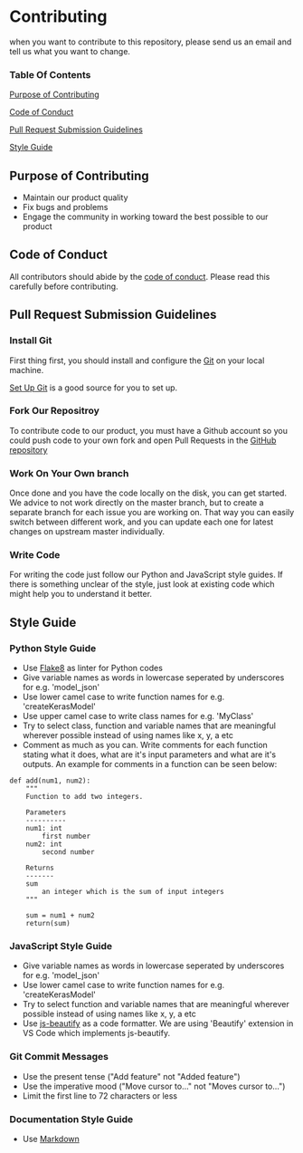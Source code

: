 # Contributing 
when you want to contribute to this repository, please send us an email and tell us what you want to change. 

### Table Of Contents
[Purpose of Contributing](#Purpose-of-Contributing)

[Code of Conduct](#Code-of-Conduct)

[Pull Request Submission Guidelines](#Pull-Request-Submission-Guidelines)

[Style Guide](#Style-guide)

## Purpose of Contributing
* Maintain our product quality
* Fix bugs and problems
* Engage the community in working toward the best possible to our product

## Code of Conduct
All contributors should abide by the [code of conduct](CODE_OF_CONDUCT.md). Please read this carefully before contributing.

## Pull Request Submission Guidelines
###  Install Git
First thing first, you should install and configure the [Git](https://git-scm.com/) on your local machine.

[Set Up Git](https://docs.github.com/en/github/getting-started-with-github/quickstart) is a good source for you to set up.

###  Fork Our Repositroy
To contribute code to our product, you must have a Github account so you could push code to your own fork and open Pull Requests in the [GitHub repository](https://github.com/nazia-alam/SoftwareEngineeringHW1)

### Work On Your Own branch
Once done and you have the code locally on the disk, you can get started. We advice to not work directly on the master branch, but to create a separate branch for each issue you are working on. That way you can easily switch between different work, and you can update each one for latest changes on upstream master individually.
### Write Code
For writing the code just follow our Python and JavaScript style guides. If there is something unclear of the style, just look at existing code which might help you to understand it better.

## Style Guide 

### Python Style Guide
* Use [Flake8](https://flake8.pycqa.org/en/latest/) as linter for Python codes
* Give variable names as words in lowercase seperated by underscores for e.g. 'model_json'
* Use lower camel case to write function names for e.g. 'createKerasModel'
* Use upper camel case to write class names for e.g. 'MyClass'
* Try to select class, function and variable names that are meaningful wherever possible instead of using names like x, y, a etc
* Comment as much as you can. Write comments for each function stating what it does, what are it's input parameters and what are it's outputs. An example for comments in a function can be seen below:
```
def add(num1, num2):
    """
    Function to add two integers.

    Parameters
    ----------
    num1: int
        first number
    num2: int
        second number

    Returns
    -------
    sum
        an integer which is the sum of input integers
    """

    sum = num1 + num2
    return(sum)
```

### JavaScript Style Guide
* Give variable names as words in lowercase seperated by underscores for e.g. 'model_json'
* Use lower camel case to write function names for e.g. 'createKerasModel'
* Try to select function and variable names that are meaningful wherever possible instead of using names like x, y, a etc
* Use [js-beautify](https://github.com/beautify-web/js-beautify) as a code formatter. We are using 'Beautify' extension in VS Code which implements js-beautify.

### Git Commit Messages

* Use the present tense ("Add feature" not "Added feature")
* Use the imperative mood ("Move cursor to..." not "Moves cursor to...")
* Limit the first line to 72 characters or less

    
 ### Documentation Style Guide  
   * Use [Markdown](https://daringfireball.net/projects/markdown/)
